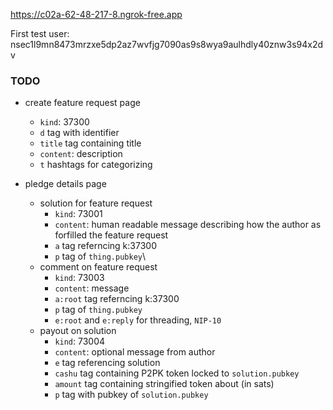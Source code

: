 https://c02a-62-48-217-8.ngrok-free.app

First test user: nsec1l9mn8473mrzxe5dp2az7wvfjg7090as9s8wya9aulhdly40znw3s94x2dv

### TODO

- create feature request page

  - `kind`: 37300
  - `d` tag with identifier
  - `title` tag containing title
  - `content`: description
  - `t` hashtags for categorizing

- pledge details page
  - solution for feature request
    - `kind`: 73001
    - `content`: human readable message describing how the author as forfilled the feature request
    - `a` tag referncing k:37300
    - `p` tag of `thing.pubkey`\
  - comment on feature request
    - `kind`: 73003
    - `content`: message
    - `a:root` tag referncing k:37300
    - `p` tag of `thing.pubkey`
    - `e:root` and `e:reply` for threading, `NIP-10`
  - payout on solution
    - `kind`: 73004
    - `content`: optional message from author
    - `e` tag referencing solution
    - `cashu` tag containing P2PK token locked to `solution.pubkey`
    - `amount` tag containing stringified token about (in sats)
    - `p` tag with pubkey of `solution.pubkey`
